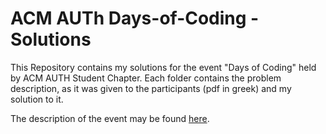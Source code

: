 # ACM AUTh Days-of-Coding - Solutions

This Repository contains my solutions for the event "Days of Coding" held by ACM AUTH Student Chapter. Each folder contains the problem description, as it was given to the participants (pdf in greek) and my solution to it.

The description of the event may be found <a href="https://auth.acm.org/days-of-coding/">here</a>.

